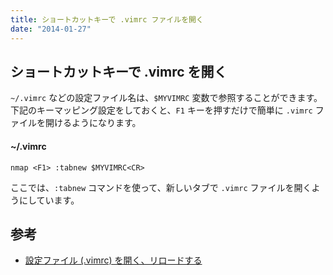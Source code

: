 ```yaml
---
title: ショートカットキーで .vimrc ファイルを開く
date: "2014-01-27"
---
```


ショートカットキーで .vimrc を開く
----

`~/.vimrc` などの設定ファイル名は、`$MYVIMRC` 変数で参照することができます。
下記のキーマッピング設定をしておくと、`F1` キーを押すだけで簡単に `.vimrc` ファイルを開けるようになります。

#### ~/.vimrc

```vim
nmap <F1> :tabnew $MYVIMRC<CR>
```

ここでは、`:tabnew` コマンドを使って、新しいタブで `.vimrc` ファイルを開くようにしています。


参考
----

* [設定ファイル (.vimrc) を開く、リロードする](../settings/reload-vimrc.html)

